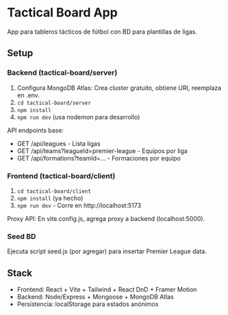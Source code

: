 # Tactical Board App

App para tableros tácticos de fútbol con BD para plantillas de ligas.

## Setup

### Backend (tactical-board/server)
1. Configura MongoDB Atlas: Crea cluster gratuito, obtiene URI, reemplaza en .env.
2. `cd tactical-board/server`
3. `npm install`
4. `npm run dev` (usa nodemon para desarrollo)

API endpoints base:
- GET /api/leagues - Lista ligas
- GET /api/teams?leagueId=premier-league - Equipos por liga
- GET /api/formations?teamId=... - Formaciones por equipo

### Frontend (tactical-board/client)
1. `cd tactical-board/client`
2. `npm install` (ya hecho)
3. `npm run dev` - Corre en http://localhost:5173

Proxy API: En vite.config.js, agrega proxy a backend (localhost:5000).

### Seed BD
Ejecuta script seed.js (por agregar) para insertar Premier League data.

## Stack
- Frontend: React + Vite + Tailwind + React DnD + Framer Motion
- Backend: Node/Express + Mongoose + MongoDB Atlas
- Persistencia: localStorage para estados anónimos